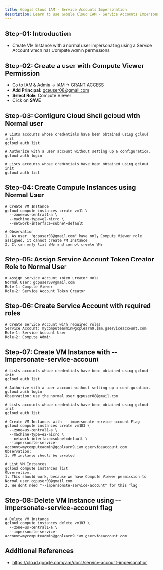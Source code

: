 ```yaml
---
title: Google Cloud IAM - Service Accounts Impersonation
description: Learn to use Google Cloud IAM - Service Accounts Impersonation
---
```


## Step-01: Introduction
- Create VM Instance with a normal user impersonating using a Service Account which has Compute Admin permissions

## Step-02: Create a user with Compute Viewer Permission
- Go to IAM & Admin -> IAM -> GRANT ACCESS
- **Add Principal:** gcpuser08@gmail.com
- **Select Role:** Compute Viewer
- Click on **SAVE**

## Step-03: Configure Cloud Shell gcloud with Normal user
```t
# Lists accounts whose credentials have been obtained using gcloud init
gcloud auth list

# Authorize with a user account without setting up a configuration.
gcloud auth login

# Lists accounts whose credentials have been obtained using gcloud init
gcloud auth list
```

## Step-04: Create Compute Instances using Normal User
```t
# Create VM Instance
gcloud compute instances create vm11 \
  --zone=us-central1-a \
  --machine-type=e2-micro \
  --network-interface=subnet=default 

# Observation
1. As user  "gcpuser08@gmail.com" have only Compute Viewer role assigned, it cannot create VM Instance
2. It can only list VMs and cannot create VMs
```

## Step-05: Assign Service Account Token Creator Role to Normal User
```t
# Assign Service Account Token Creator Role
Normal User: gcpuser08@gmail.com
Role-1: Compute Viewer
Role-2: Service Account Token Creator
```

## Step-06: Create Service Account with required roles
```t
# Create Service Account with required roles
Service Account: mycomputeadmin@gcplearn9.iam.gserviceaccount.com 
Role-1: Service Account User
Role-2: Compute Admin
```

## Step-07: Create VM Instance with --impersonate-service-account
```t
# Lists accounts whose credentials have been obtained using gcloud init
gcloud auth list

# Authorize with a user account without setting up a configuration.
gcloud auth login
Observation: use the normal user gcpuser08@gmail.com

# Lists accounts whose credentials have been obtained using gcloud init
gcloud auth list

# Create VM Instances with  --impersonate-service-account Flag
gcloud compute instances create vm103 \
  --zone=us-central1-a \
  --machine-type=e2-micro \
  --network-interface=subnet=default \
  --impersonate-service-account=mycomputeadmin@gcplearn9.iam.gserviceaccount.com 
Observation: 
1. VM instance should be created 

# List VM Instances
gcloud compute instances list
Observation:
1. This should work, because we have Compute Viewer permission to Normal user gcpuser08@gmail.com
2. We dont need "--impersonate-service-account" for this flag
```

## Step-08: Delete VM Instance using --impersonate-service-account flag
```t
# Delete VM Instance
gcloud compute instances delete vm103 \
  --zone=us-central1-a \
  --impersonate-service-account=mycomputeadmin@gcplearn9.iam.gserviceaccount.com 
```

## Additional References
- https://cloud.google.com/iam/docs/service-account-impersonation
